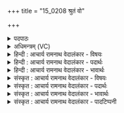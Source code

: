 +++
title = "15_0208 श्रुतं वो"

+++
<details><summary>पदपाठः</summary>

श्रु꣣त꣢म्। वः꣣। वृत्रह꣡न्त꣢मम्। वृ꣣त्र। ह꣡न्त꣢꣯मम्। प्र। श꣡र्ध꣢꣯म्। च꣣र्षणीना꣢म्। आ꣣शि꣡षे꣣। आ꣣। शि꣡षे꣢꣯। रा꣡ध꣢꣯से। म꣣हे꣢। २०८।
</details>

<details><summary>अधिमन्त्रम् (VC)</summary>

- इन्द्रः
- सुकक्ष आङ्गिरसः
- गायत्री
- षड्जः
- ऐन्द्रं काण्डम्
</details>

<details><summary>हिन्दी : आचार्य रामनाथ वेदालंकार - विषयः</summary>

अगले मन्त्र में यह वर्णन है कि हम कैसे इन्द्र की किस प्रयोजन के लिए स्तुति करें।
</details>

<details><summary>हिन्दी : आचार्य रामनाथ वेदालंकार - पदार्थः</summary>

पदार्थान्वय -  हे मित्रो ! (श्रुतम्) सर्वत्र प्रख्यात, (वः) तुम्हारे (वृत्रहन्तमम्) पाप, विघ्न, अविद्या आदि को अतिशय विनष्ट करनेवाले, (चर्षणीनाम्) मनुष्यों के (प्र शर्धम्) अतिशय बल एवं उत्साह के प्रदाता परमेश्वर, राजा या आचार्य की (राधसे) ऐश्वर्य की प्राप्ति के लिए व कार्यसिद्धि के लिए, और (महे) महत्ता तथा पूज्यता की प्राप्ति के लिए, मैं (आशिषे) स्तुति करता हूँ ॥५॥
</details>

<details><summary>हिन्दी : आचार्य रामनाथ वेदालंकार - भावार्थः</summary>

भावार्थ -  जो मनुष्य जगदीश्वर, राजा व आचार्य को उनके गुण-कर्मों का वर्णन करते हुए स्मरण करते हैं और उनकी सेवा करते हैं, वे अविद्या, पाप, विघ्न, विपत्ति आदि को पार करके सब कल्याणों के भाजन बनते हैं ॥५॥
</details>

<details><summary>संस्कृत : आचार्य रामनाथ वेदालंकार - विषयः</summary>

अथ वयं कीदृशम् इन्द्रं कस्मै प्रयोजनाय स्तुवीमहीत्याह।
</details>

<details><summary>संस्कृत : आचार्य रामनाथ वेदालंकार - पदार्थः</summary>

पदार्थान्वय -  हे सखायः ! (श्रुतम्) सर्वत्र प्रख्यातम् (वः) युष्माकम् (वृत्रहन्तमम्) वृत्राणां पापविघ्नाविद्यादोनाम् अतिशयेन हन्तारम्, (चर्षणीनाम्) मनुष्याणाम्। चर्षणय इति मनुष्यनाम। निघं० २।३। (प्र शर्धम्) प्रकर्षेण बलोत्साहप्रदम्, इन्द्रं परमात्मानं राजानम् आचार्यं वा। शर्धति उत्साहयतीति शर्धस्तम्। शर्धतिः उत्साहकर्मा। निरु० ४।१९। (राधसे) ऐश्वर्याय कार्यसिद्ध्यर्थ वा। राधस् इति धननाम। निघं० २।१०। संसिद्ध्यर्थकाद् राध धातोर्निष्पन्नत्वात् कार्यसिद्धिवाचकमपि। (महे) महत्त्वपूज्यत्वप्राप्तये च। महि वृद्धौ, मह पूजायाम् वा धातोर्भावे क्विप्। अहम् (आशिषे२) स्तौमि। शिष असर्वोपयोगे, शिष्लृ विशेषणे वा धातोर्लडर्थे लिटि उत्तमैकवचने रूपम्। अत्र स्तुत्यर्थो ज्ञेयः ॥५॥
</details>

<details><summary>संस्कृत : आचार्य रामनाथ वेदालंकार - भावार्थः</summary>

भावार्थ -  ये जना जगदीश्वरं नृपतिमाचार्यं वा तत्तद्गुणकर्मवर्णनपूर्वकं स्मरन्ति सेवन्ते च तेऽविद्यापापविघ्नविपदादिभ्यः पारं गत्वा सर्वश्रेयोभागिनो जायन्ते ॥५॥
</details>

<details><summary>संस्कृत : आचार्य रामनाथ वेदालंकार - पादटिप्पनी</summary>

टिप्पनी -   १. ऋ० ८।९३।१६, आशुषे इति पाठः। २. आशिषे अधिगच्छामि प्रार्थये इत्यर्थः—इति वि०। आशिषे इति श्वयतेरर्थनाकर्मणः शवतेः श्रयतेः वा लटि रूपम्, अभिगच्छामि—इति भ०। अश्नोतेर्लेटि उत्तमे इटि सिप् प्रत्ययः। छन्दस्यपि दृश्यते पा० ६।४।७३ इत्याडागमः—इति सा०।
</details>